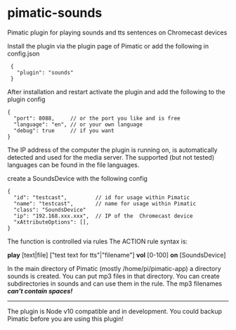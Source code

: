 # pimatic-sounds
Pimatic plugin for playing sounds and tts sentences on Chromecast devices

Install the plugin via the plugin page of Pimatic or add the following in config.json
```
 {
   "plugin": "sounds"
 }
```
After installation and restart activate the plugin and add the following to the plugin config
```
{
  "port": 8088,     // or the port you like and is free
  "language": "en", // or your own language
  "debug": true     // if you want
}

```
The IP address of the computer the plugin is running on, is automatically detected and used for the media server.
The supported (but not tested) languages can be found in the file languages.

create a SoundsDevice with the following config

```
{
  "id": "testcast",         // id for usage within Pimatic
  "name": "testcast",       // name for usage within Pimatic
  "class": "SoundsDevice"
  "ip": "192.168.xxx.xxx",  // IP of the  Chromecast device
  "xAttributeOptions": [],
}
```

The function is controlled via rules
The ACTION rule syntax is:

**play** [text|file] ["test text for tts"|"filename"] **vol** [0-100] **on** [SoundsDevice]

In the main directory of Pimatic (mostly /home/pi/pimatic-app) a directory sounds is created. You can put mp3 files in that directory. You can create subdirectories in sounds and can use them in the rule.
The mp3 filenames ***can't contain spaces!***

----
The plugin is Node v10 compatible and in development. You could backup Pimatic before you are using this plugin!
